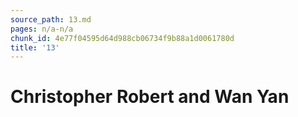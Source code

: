 ```yaml
---
source_path: 13.md
pages: n/a-n/a
chunk_id: 4e77f04595d64d988cb06734f9b88a1d0061780d
title: '13'
---
```

# Christopher Robert and Wan Yan
